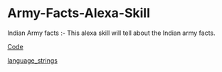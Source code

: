 # Army-Facts-Alexa-Skill
Indian Army facts :- This alexa skill will tell about the Indian army facts.

[Code](https://github.com/Yash9460/Army-Facts-Alexa-Skill/blob/main/Code.py)

[language_strings](https://github.com/Yash9460/Army-Facts-Alexa-Skill/blob/main/Language.json)
